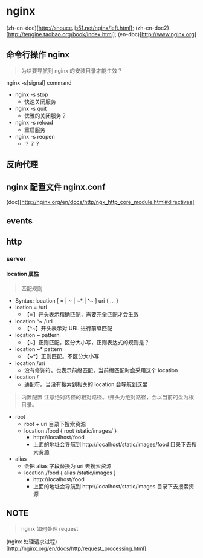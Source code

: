 # nginx

(zh-cn-doc)[http://shouce.jb51.net/nginx/left.html];
(zh-cn-doc2)[http://tengine.taobao.org/book/index.html];
(en-doc)[http://www.nginx.org]

## 命令行操作 nginx

> 为啥要导航到 nginx 的安装目录才能生效？

nginx -s[signal] command

- nginx -s stop
  - 快速关闭服务
- nginx -s quit
  - 优雅的关闭服务？
- nginx -s reload
  - 重启服务
- nginx -s reopen
  - ？？？

## 反向代理

## nginx 配置文件 nginx.conf

(doc)[http://nginx.org/en/docs/http/ngx_http_core_module.html#directives]

## events

## http

### server

#### location 属性

> 匹配规则

- Syntax: location [ = | ~ | ~* | ^~ ] uri { ... }
- loation = /uri
  - 【=】开头表示精确匹配，需要完全匹配才会生效
- location ^~ /uri
  - 【^~】开头表示对 URL 进行前缀匹配
- location ~ pattern
  - 【~】正则匹配。区分大小写，正则表达式的规则是？
- location ~\* pattern
  - 【~\*】正则匹配。不区分大小写
- location /uri
  - 没有修饰符。也表示前缀匹配，当前缀匹配时会采用这个 location
- location /
  - 通配符。当没有搜索到相关的 location 会导航到这里

> 内置配置
> 注意绝对路径的相对路径。/开头为绝对路径，会以当前的盘为根目录。

- root
  - root + uri 目录下搜索资源
  - location /food { root /static/images/ }
    - http://localhost/food
    - 上面的地址会导航到 http://localhost/static/images/food 目录下去搜索资源
- alias
  - 会把 alias 字段替换为 uri 去搜索资源
  - location /food { alias /static/images }
    - http://localhost/food
    - 上面的地址会导航到 http://localhost/static/images 目录下去搜索资源

## NOTE

> nginx 如何处理 request

(nginx 处理请求过程)[http://nginx.org/en/docs/http/request_processing.html]

